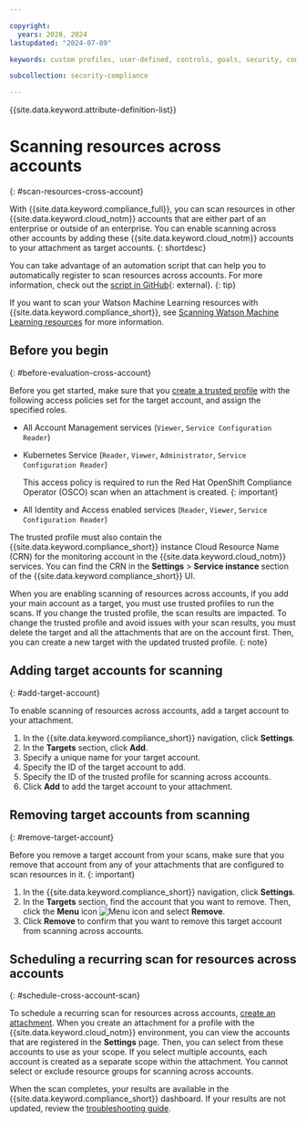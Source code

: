 ```yaml
---

copyright:
  years: 2020, 2024
lastupdated: "2024-07-09"

keywords: custom profiles, user-defined, controls, goals, security, compliance

subcollection: security-compliance

---
```


{{site.data.keyword.attribute-definition-list}}


# Scanning resources across accounts
{: #scan-resources-cross-account}

With {{site.data.keyword.compliance_full}}, you can scan resources in other {{site.data.keyword.cloud_notm}} accounts that are either part of an enterprise or outside of an enterprise. You can enable scanning across other accounts by adding these {{site.data.keyword.cloud_notm}} accounts to your attachment as target accounts.
{: shortdesc}

You can take advantage of an automation script that can help you to automatically register to scan resources across accounts. For more information, check out the [script in GitHub](https://github.com/IBM/security-compliance-automation){: external}.
{: tip}

 

If you want to scan your Watson Machine Learning resources with {{site.data.keyword.compliance_short}}, see [Scanning Watson Machine Learning resources](/docs/security-compliance?topic=security-compliance-scan-watson-machine-learning) for more information. 



## Before you begin
{: #before-evaluation-cross-account}

Before you get started, make sure that you [create a trusted profile](/docs/account?topic=account-create-trusted-profile&interface) with the following access policies set for the target account, and assign the specified roles.

* All Account Management services (`Viewer`, `Service Configuration Reader`)
* Kubernetes Service (`Reader`, `Viewer`, `Administrator`, `Service Configuration Reader`)

   This access policy is required to run the Red Hat OpenShift Compliance Operator (OSCO) scan when an attachment is created.
   {: important}

* All Identity and Access enabled services (`Reader`, `Viewer`, `Service Configuration Reader`)

The trusted profile must also contain the {{site.data.keyword.compliance_short}} instance Cloud Resource Name (CRN) for the monitoring account in the {{site.data.keyword.cloud_notm}} services. You can find the CRN in the **Settings** > **Service instance** section of the {{site.data.keyword.compliance_short}} UI.


When you are enabling scanning of resources across accounts, if you add your main account as a target, you must use trusted profiles to run the scans. If you change the trusted profile, the scan results are impacted. To change the trusted profile and avoid issues with your scan results, you must delete the target and all the attachments that are on the account first. Then, you can create a new target with the updated trusted profile. 
{: note}



## Adding target accounts for scanning
{: #add-target-account}

To enable scanning of resources across accounts, add a target account to your attachment.

1. In the {{site.data.keyword.compliance_short}} navigation, click **Settings**.
2. In the **Targets** section, click **Add**.
3. Specify a unique name for your target account.
4. Specify the ID of the target account to add.
5. Specify the ID of the trusted profile for scanning across accounts.
6. Click **Add** to add the target account to your attachment.

## Removing target accounts from scanning
{: #remove-target-account}

Before you remove a target account from your scans, make sure that you remove that account from any of your attachments that are configured to scan resources in it. 
{: important}

1. In the {{site.data.keyword.compliance_short}} navigation, click **Settings**.
2. In the **Targets** section, find the account that you want to remove. Then, click the **Menu** icon ![Menu icon](../../icons/icon_hamburger.svg) and select **Remove**.
3. Click **Remove** to confirm that you want to remove this target account from scanning across accounts.

## Scheduling a recurring scan for resources across accounts
{: #schedule-cross-account-scan}

To schedule a recurring scan for resources across accounts, [create an attachment](/docs/security-compliance?topic=security-compliance-scan-resources&interface=ui#scan-schedule-ui). When you create an attachment for a profile with the {{site.data.keyword.cloud_notm}} environment, you can view the accounts that are registered in the **Settings** page. Then, you can select from these accounts to use as your scope. If you select multiple accounts, each account is created as a separate scope within the attachment. You cannot select or exclude resource groups for scanning across accounts.

When the scan completes, your results are available in the {{site.data.keyword.compliance_short}} dashboard. If your results are not updated, review the [troubleshooting guide](/docs/security-compliance?topic=security-compliance-ts-cache).
